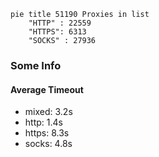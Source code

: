 
```mermaid
pie title 51190 Proxies in list
    "HTTP" : 22559
    "HTTPS": 6313
    "SOCKS" : 27936
```

### Some Info
#### Average Timeout

- mixed: 3.2s
- http: 1.4s
- https: 8.3s
- socks: 4.8s